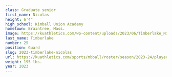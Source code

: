 ```yaml
---
class: Graduate senior
first_name: Nicolas
height: 6'4"
high_school: Kimball Union Academy
hometown: Braintree, Mass.
image: https://kuathletics.com/wp-content/uploads/2023/06/Timberlake_Nicolas_2023-600x400.jpg
last_name: Timberlake
number: 25
position: Guard
slug: 2023-timberlake-nicolas
url: https://kuathletics.com/sports/mbball/roster/season/2023-24/player/nicolas-timberlake/
weight: 195 lbs.
year: 2023
---
```

